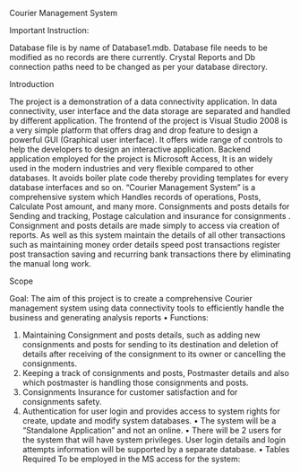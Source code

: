 Courier Management System

Important Instruction:

Database file is by name of Database1.mdb.
Database file needs to be modified as no records are there currently.
Crystal Reports and Db connection paths need to be changed as per your database directory. 

Introduction

The project is a demonstration of a data connectivity application.
In data connectivity, user interface and the data storage are separated and handled by different application.
The frontend of the project is Visual Studio 2008 is a very simple platform that offers drag and drop feature
to design a powerful GUI (Graphical user interface).
It offers wide range of controls to help the developers to design an interactive application.
Backend application employed for the project is Microsoft Access, 
It is an widely used in the modern industries and very flexible compared to other databases. 
It avoids boiler plate code thereby providing templates for every database interfaces and so on. 
“Courier Management System” is a comprehensive system 
which Handles records of operations, Posts, Calculate Post amount, and many more. 
Consignments and posts details for Sending and tracking, Postage calculation and insurance for consignments .
Consignment and posts details are made simply to access via creation of reports. 
As well as this system maintain the details of all other transactions such as maintaining money order details speed post transactions register post transaction saving and recurring bank transactions there by eliminating the manual long work.

Scope

Goal: The aim of this project is to create a comprehensive Courier management system using data connectivity tools to efficiently handle the business and generating analysis reports
•	Functions:
1.	Maintaining Consignment and posts details, such as adding new consignments and posts for sending to its destination and deletion of details after receiving of the consignment to its owner or cancelling the consignments.
2.	Keeping a track of consignments and posts, Postmaster details and also which postmaster is handling those consignments and posts.
3.	Consignments Insurance for customer satisfaction and for consignments safety.
4.	Authentication for user login and provides access to system rights for create, update and modify system databases.
•	The system will be a “Standalone Application” and not an online.
•	There will be 2 users for the system that will have system privileges. User login details and login attempts information will be supported by a separate database.
•	Tables  Required To be employed in the MS access for the system:
